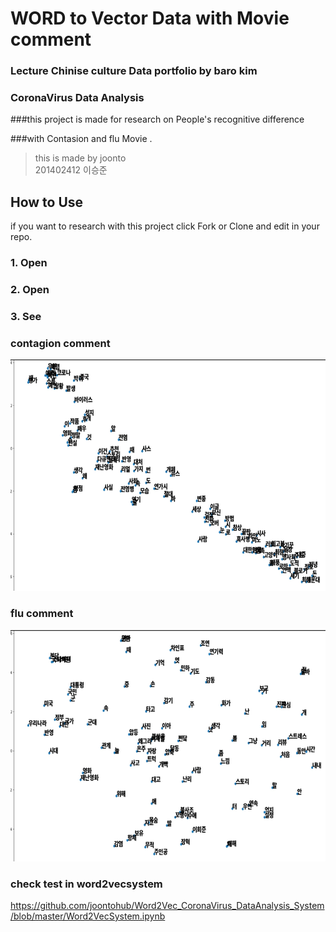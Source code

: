 
 WORD to Vector Data with Movie comment
 =========================================
 
### Lecture Chinise culture Data portfolio by baro kim
### CoronaVirus Data Analysis

###this project is made for research on People's recognitive difference 

###with Contasion and flu Movie .

> this is made by joonto  
> 201402412 이승준 


How to Use
------------------------------------------

  if you want to research with this project 
  click Fork or Clone and edit in your repo.
  
### 1. Open 


### 2. Open


### 3. See


### contagion comment
<img src="/contagion_data_image.jpg"  width="700" height="370">


### flu comment
<img src="/flu_data_image.jpg"  width="700" height="370">



### check test in word2vecsystem
https://github.com/joontohub/Word2Vec_CoronaVirus_DataAnalysis_System/blob/master/Word2VecSystem.ipynb
